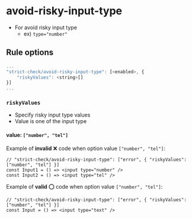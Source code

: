 # avoid-risky-input-type
- For avoid risky input type
    - ex) `type="number"`

## Rule options

```js
...
"strict-check/avoid-risky-input-type": [<enabled>, {
    "riskyValues": <string>[]
}]
...
```

### `riskyValues`
- Specify risky input type values
- Value is one of the input type

#### value: `["number", "tel"]`

Example of **invalid** :x: code when option value `["number", "tel"]`:

```tsx
// "strict-check/avoid-risky-input-type": ["error", { "riskyValues": ["number", "tel"] }]
const Input1 = () => <input type="number" />
const Input2 = () => <input type="tel" />
```

Example of **valid** :o: code when option value `["number", "tel"]`:

```tsx
// "strict-check/avoid-risky-input-type": ["error", { "riskyValues": ["number", "tel"] }]
const Input = () => <input type="text" />
```
